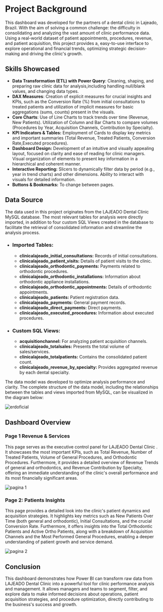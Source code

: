 # Project Background

This dashboard was developed for the partners of a dental clinic in Lajeado, Brazil. With the aim of solving a common challenge: the difficulty in consolidating and analyzing the vast amount of clinic performance data. Using a real-world dataset of patient appointments, procedures, revenue, and patient acquisition, this project provides a, easy-to-use interface to explore operational and financial trends, optimizing strategic decision-making and driving the clinic's growth.

## Skills Showcased

  - **Data Transformation (ETL) with Power Query**: Cleaning, shaping, and preparing raw clinic data for analysis,including handling null/blank values, and changing data types.
  - **DAX Measures**: Creation of explicit measures for crucial insights and KPIs, such as the Conversion Rate (%) from initial consultations to treated patients and utilization of implicit measures for basic aggregations (sums, counts) present in the visuals.
  - **Core Charts**: Use of Line Charts to track trends over time (Revenue, New Patients). Utilization of Column and Bar Charts to compare volumes (Procedures by Year, Acquisition Channels, Contribution by Specialty).
  - **KPI Indicators & Tables:** Employment of Cards to display key metrics and important summaries (Total Revenue, Treated Patients, Conversion Rate,Executed procedures).
  - **Dashboard Design:** Development of an intuitive and visually appealing layout, focused on clarity and ease of reading for clinic managers. Visual organization of elements to present key information in a hierarchical and coherent manner.
  - **Interactive Reporting:** Slicers to dynamically filter data by period (e.g., year in trend charts) and other dimensions. Ability to interact with visuals for detailed information.
  - **Buttons & Bookmarks:** To change between pages.

## Data Source

The data used in this project originates from the LAJEADO Dental Clinic MySQL database. The most relevant tables for analysis were directly imported, in addition to four custom SQL Views created in the database to facilitate the retrieval of consolidated information and streamline the analysis process.

- ### Imported Tables:

  - **clinicalajeado_initial_consultations:** Records of initial consultations.
  - **clinicalajeado_patient_visits:** Details of patient visits to the clinic.
  - **clinicalajeado_orthodontic_payments:** Payments related to orthodontic procedures.
  - **clinicalajeado_orthodontic_installations:** Information about orthodontic appliance installations.
  - **clinicalajeado_orthodontic_appointments:** Details of orthodontic appointments.
  - **clinicalajeado_patients:** Patient registration data.
  - **clinicalajeado_payments:** General payment records.
  - **clinicalajeado_direct_payments:** Direct payments.
  - **clinicalajeado_executed_procedures:** Information about executed procedures.

- ### Custom SQL Views:

  - **acquisitionchannel:** For analyzing patient acquisition channels.
  - **clinicalajeado_totalsales:** Presents the total volume of sales/services.
  - **clinicalajeado_totalpatients:** Contains the consolidated patient count.
  - **clinicalajeado_revenue_by_specialty:** Provides aggregated revenue by each dental specialty.
 
The data model was developed to optimize analysis performance and clarity. The complete structure of the data model, including the relationships between the tables and views imported from MySQL, can be visualized in the diagram below:

![erdoficial](https://github.com/user-attachments/assets/92935e63-8fe8-4004-b67a-ad13eb9ff025)

## Dashboard Overview

### Page 1 Revenue & Services

This page serves as the executive control panel for LAJEADO Dental Clinic . It showcases the most important KPIs, such as Total Revenue, Number of Treated Patients, Volume of General Procedures, and Orthodontic Procedures. Furthermore, it provides a detailed overview of Revenue Trends of general and orthodontics, and Revenue Contribution by Specialty, offering an immediate understanding of the clinic's overall performance and its most financially significant areas.

![pagina 1](https://github.com/user-attachments/assets/5cb2e271-972a-4ac5-8c09-9297e4d91d94)

### Page 2: Patients Insights

This page provides a detailed look into the clinic's patient dynamics and acquisition strategies. It highlights key metrics such as New Patients Over Time (both general and orthodontic), Initial Consultations, and the crucial Conversion Rate. Furthermore, it offers insights into the Total Orthodontic Patients and Active Ortho Patients, along with a breakdown of Acquisition Channels and the Most Performed General Procedures, enabling a deeper understanding of patient growth and service demand.

![pagina 2](https://github.com/user-attachments/assets/496c629f-1023-44e2-9cc0-d9c7ebe3a0b9)

## Conclusion

This dashboard demonstrates how Power BI can transform raw data from LAJEADO Dental Clinic  into a powerful tool for clinic performance analysis and management. It allows managers and teams to segment, filter, and explore data to make informed decisions about operations, patient acquisition strategies, and procedure optimization, directly contributing to the business's success and growth.


  

